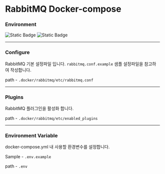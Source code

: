 # RabbitMQ Docker-compose

### Environment
![Static Badge](https://img.shields.io/badge/docker-24.0.6-%232496ed?style=flat&logo=docker&link=https%3A%2F%2Fwww.rabbitmq.com%)
![Static Badge](https://img.shields.io/badge/rabbitmq-3.alpine-%23ff6600?style=flat&logo=rabbitmq&link=https%3A%2F%2Fwww.rabbitmq.com)

---

### Configure
RabbitMQ 기본 설정파일 입니다.
`rabbitmq.conf.example` 샘플 설정파일을 참고하여 작성합니다.

path - `.docker/rabbitmq/etc/rabbitmq.conf`

---

### Plugins
RabbitMQ 플러그인을 활성화 합니다.

path - `.docker/rabbitmq/etc/enabled_plugins`

---
### Environment Variable
docker-compose.yml 내 사용할 환경변수를 설정합니다.

Sample - `.env.example`

path - `.env`



